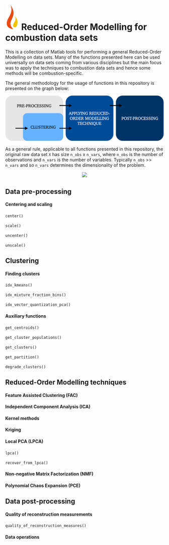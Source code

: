 # ![Logo](documentation/burn_logo.png?thumbnail) Reduced-Order Modelling for combustion data sets

This is a collection of Matlab tools for performing a general Reduced-Order Modelling on data sets. Many of the functions presented here can be used universally on data sets coming from various disciplines but the main focus was to apply the techniques to combustion data sets and hence some methods will be combustion-specific.

The general methodology for the usage of functions in this repository is presented on the graph below:

![Screenshot](documentation/rom-methodology.png)

As a general rule, applicable to all functions presented in this repository, the original raw data set `X` has size `n_obs` x `n_vars`, where `n_obs` is the number of observations and `n_vars` is the number of variables. Typically `n_obs` >> `n_vars` and so `n_vars` determines the dimensionality of the problem.

<p align="center">
  <img src="https://github.com/burn-research/reduced-order-modelling/raw/master/documentation/data-set-for-rom.png">
</p>

## Data pre-processing

#### Centering and scaling

`center()`

`scale()`

`uncenter()`

`unscale()`

## Clustering

#### Finding clusters

`idx_kmeans()`

`idx_mixture_fraction_bins()`

`idx_vector_quantization_pca()`

#### Auxiliary functions

`get_centroids()`

`get_cluster_populations()`

`get_clusters()`

`get_partition()`

`degrade_clusters()`

## Reduced-Order Modelling techniques

#### Feature Assisted Clustering (FAC)

#### Independent Component Analysis (ICA)

#### Kernel methods

#### Kriging

#### Local PCA (LPCA)

`lpca()`

`recover_from_lpca()`

#### Non-negative Matrix Factorization (NMF)

#### Polynomial Chaos Expansion (PCE)

## Data post-processing

#### Quality of reconstruction measurements

`quality_of_reconstruction_measures()`

#### Data operations
